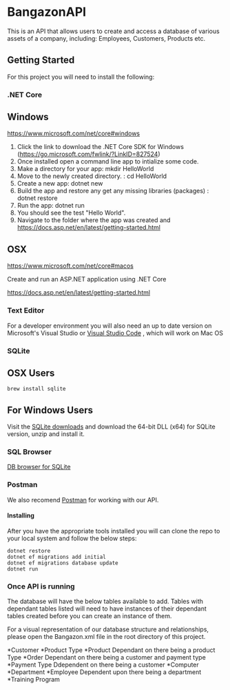 # BangazonAPI

This is an API that allows users to create and access a database of various assets of a company, including: Employees, Customers, Products etc.

## Getting Started

For this project you will need to install the following:

### .NET Core

## Windows

https://www.microsoft.com/net/core#windows

  1. Click the link to download the .NET Core SDK for Windows (https://go.microsoft.com/fwlink/?LinkID=827524)
  2. Once installed open a command line app to intialize some code.
  3. Make a directory for your app: mkdir HelloWorld
  4. Move to the newly created directory. : cd 
  HelloWorld
  5. Create a new app: dotnet new
  5. Build the app and restore any get any missing libraries (packages) : dotnet restore
  6. Run the app: dotnet run
  7. You should see the test "Hello World".
  8. Navigate to the folder where the app was created and https://docs.asp.net/en/latest/getting-started.html

## OSX

https://www.microsoft.com/net/core#macos

Create and run an ASP.NET application using .NET Core

https://docs.asp.net/en/latest/getting-started.html

### Text Editor

For a developer environment you will also need an up to date version on Microsoft's Visual Studio or [Visual Studio Code](https://code.visualstudio.com/download) , which will work on Mac OS

### SQLite  

## OSX Users

```
brew install sqlite
```

## For Windows Users

Visit the [SQLite downloads](https://www.sqlite.org/download.html) and download the 64-bit DLL (x64) for SQLite version, unzip and install it.

### SQL Browser

[DB browser for SQLite](http://sqlitebrowser.org/) 

###  Postman

We also recomend [Postman](https://www.getpostman.com/) for working with our API.

#### Installing

After you have the appropriate tools installed you will can clone the repo to your local system and follow the below steps:

````
dotnet restore
dotnet ef migrations add initial
dotnet ef migrations database update
dotnet run
````

### Once API is running

The database will have the below tables available to add.  Tables with dependant tables listed will need to have instances of their dependant tables created before you can create an instance of them.

For a visual representation of our database structure and relationships, please open the Bangazon.xml file in the root directory of this project.

*Customer
*Product Type
*Product Dependant on there being a product Type
*Order Dependant on there being a customer and payment type
*Payment Type Ddependent on there being a customer
*Computer 
*Department 
*Employee Dependent upon there being a department 
*Training Program 
